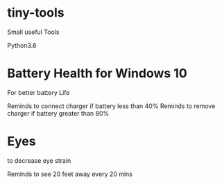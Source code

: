 # tiny-tools
Small useful Tools

Python3.6

# Battery Health for Windows 10
For better battery Life

Reminds to connect charger if battery less than 40%
Reminds to remove charger if battery greater than 80%

# Eyes 
to decrease eye strain

Reminds to see 20 feet away every 20 mins
